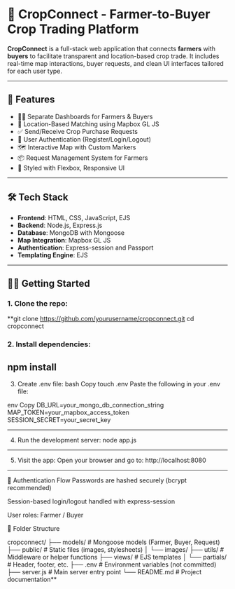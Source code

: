 # 🌾 CropConnect - Farmer-to-Buyer Crop Trading Platform

**CropConnect** is a full-stack web application that connects **farmers** with **buyers** to facilitate transparent and location-based crop trade. It includes real-time map interactions, buyer requests, and clean UI interfaces tailored for each user type.

---

## 🚀 Features

- 👩‍🌾 Separate Dashboards for Farmers & Buyers  
- 📍 Location-Based Matching using Mapbox GL JS  
- ✅ Send/Receive Crop Purchase Requests  
- 🔐 User Authentication (Register/Login/Logout)  
- 🗺️ Interactive Map with Custom Markers  
- 📦 Request Management System for Farmers  
- 🎨 Styled with Flexbox, Responsive UI  

---

## 🛠️ Tech Stack

- **Frontend**: HTML, CSS, JavaScript, EJS  
- **Backend**: Node.js, Express.js  
- **Database**: MongoDB with Mongoose  
- **Map Integration**: Mapbox GL JS  
- **Authentication**: Express-session and Passport  
- **Templating Engine**: EJS  

---

## 🧑‍💻 Getting Started

### 1. **Clone the repo**:
**git clone https://github.com/yourusername/cropconnect.git
cd cropconnect

### **2. Install dependencies:**
npm install
---
3. Create .env file:
bash
Copy
touch .env
Paste the following in your .env file:

env
Copy
DB_URL=your_mongo_db_connection_string
MAP_TOKEN=your_mapbox_access_token
SESSION_SECRET=your_secret_key

----

4. Run the development server:
 node app.js

----

5. Visit the app:
Open your browser and go to:
http://localhost:8080

---

🔐 Authentication Flow
Passwords are hashed securely (bcrypt recommended)

Session-based login/logout handled with express-session

User roles: Farmer / Buyer

📂 Folder Structure

cropconnect/
├── models/              # Mongoose models (Farmer, Buyer, Request)
├── public/              # Static files (images, stylesheets)
│   └── images/
├── utils/               # Middleware or helper functions
├── views/               # EJS templates
│   └── partials/        # Header, footer, etc.
├── .env                 # Environment variables (not committed)
├── server.js            # Main server entry point
└── README.md            # Project documentation**

